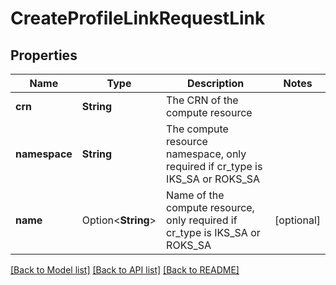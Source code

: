 # CreateProfileLinkRequestLink

## Properties

Name | Type | Description | Notes
------------ | ------------- | ------------- | -------------
**crn** | **String** | The CRN of the compute resource | 
**namespace** | **String** | The compute resource namespace, only required if cr_type is IKS_SA or ROKS_SA | 
**name** | Option<**String**> | Name of the compute resource, only required if cr_type is IKS_SA or ROKS_SA | [optional]

[[Back to Model list]](../README.md#documentation-for-models) [[Back to API list]](../README.md#documentation-for-api-endpoints) [[Back to README]](../README.md)


